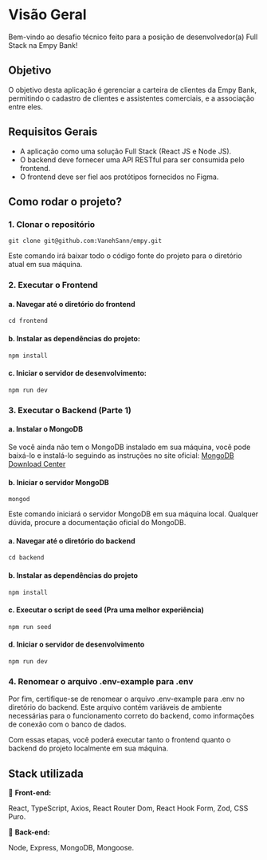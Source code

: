 # Visão Geral

Bem-vindo ao desafio técnico feito para a posição de desenvolvedor(a) Full Stack na Empy Bank!

## Objetivo

O objetivo desta aplicação é gerenciar a carteira de clientes da Empy Bank, permitindo o cadastro de clientes e assistentes comerciais, e a associação entre eles.

## Requisitos Gerais

- A aplicação como uma solução Full Stack (React JS e Node JS).
- O backend deve fornecer uma API RESTful para ser consumida pelo frontend.
- O frontend deve ser fiel aos protótipos fornecidos no Figma.

## Como rodar o projeto?

### 1. Clonar o repositório


`git clone git@github.com:VanehSann/empy.git`

Este comando irá baixar todo o código fonte do projeto para o diretório atual em sua máquina.

### 2. Executar o Frontend

#### a. Navegar até o diretório do frontend

`cd frontend`
#### b. Instalar as dependências do projeto:

`npm install`

#### c. Iniciar o servidor de desenvolvimento:

`npm run dev`

### 3. Executar o Backend (Parte 1)

#### a. Instalar o MongoDB
Se você ainda não tem o MongoDB instalado em sua máquina, você pode baixá-lo e instalá-lo seguindo as instruções no site oficial: 
[MongoDB Download Center](https://www.mongodb.com/try/download/community)


#### b. Iniciar o servidor MongoDB

`mongod`

Este comando iniciará o servidor MongoDB em sua máquina local. Qualquer dúvida, procure a documentação oficial do MongoDB.

#### a. Navegar até o diretório do backend

`cd backend`

#### b. Instalar as dependências do projeto

`npm install`

#### c. Executar o script de seed (Pra uma melhor experiência)

`npm run seed`

#### d. Iniciar o servidor de desenvolvimento

`npm run dev`

### 4. Renomear o arquivo .env-example para .env
Por fim, certifique-se de renomear o arquivo .env-example para .env no diretório do backend. Este arquivo contém variáveis de ambiente necessárias para o funcionamento correto do backend, como informações de conexão com o banco de dados.

Com essas etapas, você poderá executar tanto o frontend quanto o backend do projeto localmente em sua máquina.





## Stack utilizada


🚀 **Front-end:**

React,
TypeScript,
Axios,
React Router Dom,
React Hook Form,
Zod,
CSS Puro.

🚀 **Back-end:**

Node,
Express,
MongoDB,
Mongoose.


